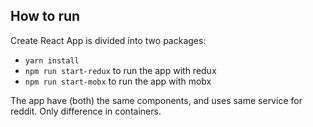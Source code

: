 ## How to run

Create React App is divided into two packages:

* `yarn install`
* `npm run start-redux` to run the app with redux
* `npm run start-mobx` to run the app with mobx

The app have (both) the same components, and uses same service for reddit. Only difference in containers.

